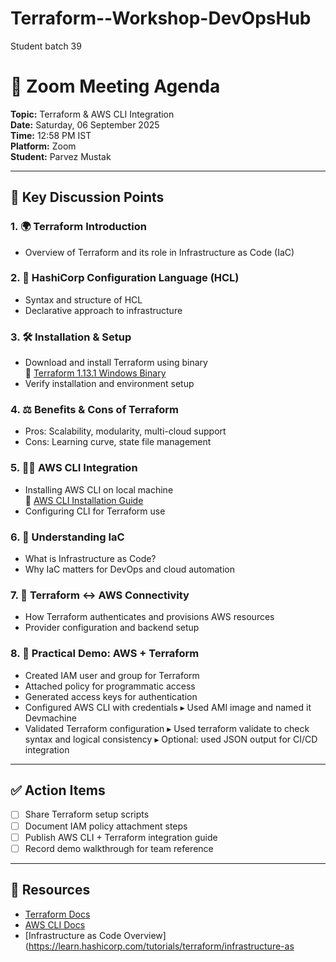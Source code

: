 # Terraform--Workshop-DevOpsHub
Student batch 39


# 📅 Zoom Meeting Agenda

**Topic:** Terraform & AWS CLI Integration  
**Date:** Saturday, 06 September 2025  
**Time:** 12:58 PM IST  
**Platform:** Zoom  
**Student:** Parvez Mustak  

---

## 🧭 Key Discussion Points

### 1. 🌍 Terraform Introduction
- Overview of Terraform and its role in Infrastructure as Code (IaC)

### 2. 🧾 HashiCorp Configuration Language (HCL)
- Syntax and structure of HCL
- Declarative approach to infrastructure

### 3. 🛠️ Installation & Setup
- Download and install Terraform using binary  
  🔗 [Terraform 1.13.1 Windows Binary](#)
- Verify installation and environment setup

### 4. ⚖️ Benefits & Cons of Terraform
- Pros: Scalability, modularity, multi-cloud support  
- Cons: Learning curve, state file management

### 5. 🧑‍💻 AWS CLI Integration
- Installing AWS CLI on local machine  
  🔗 [AWS CLI Installation Guide](#)
- Configuring CLI for Terraform use

### 6. 🧠 Understanding IaC
- What is Infrastructure as Code?
- Why IaC matters for DevOps and cloud automation

### 7. 🔗 Terraform ↔ AWS Connectivity
- How Terraform authenticates and provisions AWS resources
- Provider configuration and backend setup

### 8. 🧪 Practical Demo: AWS + Terraform
- Created IAM user and group for Terraform
- Attached policy for programmatic access
- Generated access keys for authentication
- Configured AWS CLI with credentials ▸ Used AMI image and named it Devmachine
- Validated Terraform configuration ▸ Used terraform validate to check syntax and logical consistency ▸ Optional: used JSON output for CI/CD integration

---

## ✅ Action Items

- [ ] Share Terraform setup scripts
- [ ] Document IAM policy attachment steps
- [ ] Publish AWS CLI + Terraform integration guide
- [ ] Record demo walkthrough for team reference

---

## 📎 Resources

- [Terraform Docs](https://developer.hashicorp.com/terraform/docs)
- [AWS CLI Docs](https://docs.aws.amazon.com/cli/latest/userguide/)
- [Infrastructure as Code Overview](https://learn.hashicorp.com/tutorials/terraform/infrastructure-as
